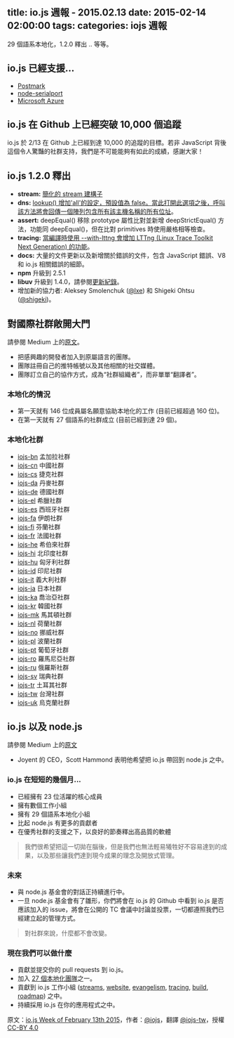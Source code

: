 title: io.js 週報 - 2015.02.13
date: 2015-02-14 02:00:00
tags:
categories: iojs 週報
---

29 個語系本地化，1.2.0 釋出 .. 等等。

## io.js 已經支援...

* [Postmark](http://blog.postmarkapp.com/post/110829734198/its-official-were-getting-cozy-with-node-js)
* [node-serialport](https://github.com/voodootikigod/node-serialport/issues/439)
* [Microsoft Azure](http://azure.microsoft.com/en-us/documentation/articles/web-sites-nodejs-iojs/)

## io.js 在 Github 上已經突破 10,000 個追蹤

io.js 於 2/13 在 Github 上已經到達 10,000 的追蹤的目標。若非 JavaScript 背後這個令人驚豔的社群支持，我們是不可能能夠有如此的成績，感謝大家！

<!-- more -->

## io.js 1.2.0 釋出

* **stream:** [簡化的 stream 建構子](https://github.com/iojs/readable-stream/issues/102)
* **dns:** [lookup() 增加'all'的設定，預設值為 false。當此打開此選項之後，呼叫該方法將會回傳一個陣列包含所有該主機名稱的所有位址](https://github.com/iojs/io.js/pull/744)。
* **assert:** deepEqual() 移除 prototype 屬性比對並新增 deepStrictEqual() 方法，功能同 deepEqual()，但在比對 primitives 時使用嚴格相等檢查。
* **tracing:** [當編譯時使用 --with-lttng 會增加 LTTng (Linux Trace Toolkit Next Generation) 的功能](https://github.com/iojs/io.js/pull/702)。
* **docs:** 大量的文件更新以及新增關於錯誤的文件，包含 JavaScript 錯誤、V8 和 io.js 相關錯誤的細節。
* **npm** 升級到 2.5.1
* **libuv** 升級到 1.4.0，請參閱[更新紀錄](https://github.com/libuv/libuv/blob/v1.x/ChangeLog)。
* 增加新的協力者: Aleksey Smolenchuk ([@lxe](https://github.com/lxe)) 和 Shigeki Ohtsu ([@shigeki](https://github.com/shigeki))。

## 對國際社群敞開大門

請參閱 Medium 上的[原文](https://medium.com/@mikeal/how-io-js-built-a-146-person-27-language-localization-effort-in-one-day-65e5b1c49a62)。

* 把感興趣的開發者加入到原屬語言的團隊。
* 團隊註冊自己的推特帳號以及其他相關的社交媒體。
* 團隊訂立自己的協作方式，成為“社群組織者”，而非單單“翻譯者”。

### 本地化的情況

* 第一天就有 146 位成員屬名願意協助本地化的工作 (目前已經超過 160 位)。
* 在第一天就有 27 個語系的社群成立 (目前已經到達 29 個)。

### 本地化社群

* [iojs-bn](https://github.com/iojs/iojs-bn) 孟加拉社群
* [iojs-cn](https://github.com/iojs/iojs-cn) 中國社群
* [iojs-cs](https://github.com/iojs/iojs-cs) 捷克社群
* [iojs-da](https://github.com/iojs/iojs-da) 丹麥社群
* [iojs-de](https://github.com/iojs/iojs-de) 德國社群
* [iojs-el](https://github.com/iojs/iojs-el) 希臘社群
* [iojs-es](https://github.com/iojs/iojs-es) 西班牙社群
* [iojs-fa](https://github.com/iojs/iojs-fa) 伊朗社群
* [iojs-fi](https://github.com/iojs/iojs-fi) 芬蘭社群
* [iojs-fr](https://github.com/iojs/iojs-fr) 法國社群
* [iojs-he](https://github.com/iojs/iojs-he) 希伯來社群
* [iojs-hi](https://github.com/iojs/iojs-hi) 北印度社群
* [iojs-hu](https://github.com/iojs/iojs-hu) 匈牙利社群
* [iojs-id](https://github.com/iojs/iojs-id) 印尼社群
* [iojs-it](https://github.com/iojs/iojs-it) 義大利社群
* [iojs-ja](https://github.com/iojs/iojs-ja) 日本社群
* [iojs-ka](https://github.com/iojs/iojs-ka) 喬治亞社群
* [iojs-kr](https://github.com/iojs/iojs-kr) 韓國社群
* [iojs-mk](https://github.com/iojs/iojs-mk) 馬其頓社群
* [iojs-nl](https://github.com/iojs/iojs-nl) 荷蘭社群
* [iojs-no](https://github.com/iojs/iojs-no) 挪威社群
* [iojs-pl](https://github.com/iojs/iojs-pl) 波蘭社群
* [iojs-pt](https://github.com/iojs/iojs-pt) 葡萄牙社群
* [iojs-ro](https://github.com/iojs/iojs-ro) 羅馬尼亞社群
* [iojs-ru](https://github.com/iojs/iojs-ru) 俄羅斯社群
* [iojs-sv](https://github.com/iojs/iojs-sv) 瑞典社群
* [iojs-tr](https://github.com/iojs/iojs-tr) 土耳其社群
* [iojs-tw](https://github.com/iojs/iojs-tw) 台灣社群
* [iojs-uk](https://github.com/iojs/iojs-uk) 烏克蘭社群

## io.js 以及 node.js

請參閱 Medium 上的[原文](https://medium.com/@iojs/io-js-and-a-node-js-foundation-4e14699fb7be)

* Joyent 的 CEO，Scott Hammond 表明他希望把 io.js 帶回到 node.js 之中。

### io.js 在短短的幾個月...

* 已經擁有 23 位活躍的核心成員
* 擁有數個工作小組
* 擁有 29 個語系本地化小組
* 比起 node.js 有更多的貢獻者
* 在優秀社群的支援之下，以良好的節奏釋出高品質的軟體

> 我們很希望把這一切拋在腦後，但是我們也無法輕易犧牲好不容易達到的成果，以及那些讓我們達到現今成果的理念及開放式管理。

### 未來

* 與 node.js 基金會的對話正持續進行中。
* 一旦 node.js 基金會有了雛形，你們將會在 io.js 的 Github 中看到 io.js 是否應該加入的 issue，將會在公開的 TC 會議中討論並投票，一切都遵照我們已經建立起的管理方式。

> 對社群來說，什麼都不會改變。

### 現在我們可以做什麼

* 貢獻並提交你的 pull requests 到 io.js。
* 加入 [27 個本地化團隊](https://github.com/iojs/website/issues/125)之一。
* 貢獻到 io.js 工作小組 ([streams](https://github.com/iojs/readable-stream), [website](https://github.com/iojs/website), [evangelism](https://github.com/iojs/website/labels/evangelism), [tracing](https://github.com/iojs/tracing-wg), [build](https://github.com/iojs/build), [roadmap](https://github.com/iojs/roadmap)) 之中。
* 持續採用 io.js 在你的應用程式之中。

原文：[io.js Week of February 13th 2015](https://medium.com/node-js-javascript/io-js-week-of-february-13th-2015-7846b94074a2)，作者：[@iojs](https://medium.com/@iojs)，翻譯 [@iojs-tw](https://github.com/iojs/iojs-tw)，授權 [CC-BY 4.0](https://creativecommons.org/licenses/by/4.0/deed.zh_TW)
